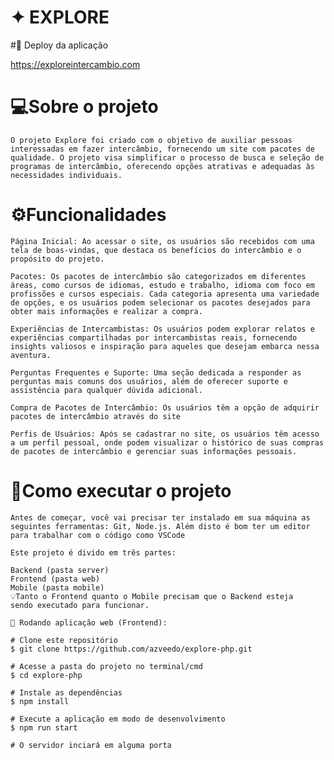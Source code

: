 
# ✦ EXPLORE

#🚀 Deploy da aplicação

   https://exploreintercambio.com 

# 💻Sobre o projeto
    O projeto Explore foi criado com o objetivo de auxiliar pessoas interessadas em fazer intercâmbio, fornecendo um site com pacotes de qualidade. O projeto visa simplificar o processo de busca e seleção de programas de intercâmbio, oferecendo opções atrativas e adequadas às necessidades individuais.

# ⚙️Funcionalidades
    Página Inicial: Ao acessar o site, os usuários são recebidos com uma tela de boas-vindas, que destaca os benefícios do intercâmbio e o propósito do projeto.

    Pacotes: Os pacotes de intercâmbio são categorizados em diferentes áreas, como cursos de idiomas, estudo e trabalho, idioma com foco em profissões e cursos especiais. Cada categoria apresenta uma variedade de opções, e os usuários podem selecionar os pacotes desejados para obter mais informações e realizar a compra.

    Experiências de Intercambistas: Os usuários podem explorar relatos e experiências compartilhadas por intercambistas reais, fornecendo insights valiosos e inspiração para aqueles que desejam embarca nessa aventura.
    
    Perguntas Frequentes e Suporte: Uma seção dedicada a responder as perguntas mais comuns dos usuários, além de oferecer suporte e assistência para qualquer dúvida adicional.
    
    Compra de Pacotes de Intercâmbio: Os usuários têm a opção de adquirir pacotes de intercâmbio através do site

    Perfis de Usuários: Após se cadastrar no site, os usuários têm acesso a um perfil pessoal, onde podem visualizar o histórico de suas compras de pacotes de intercâmbio e gerenciar suas informações pessoais.


# 🚀Como executar o projeto 

    Antes de começar, você vai precisar ter instalado em sua máquina as seguintes ferramentas: Git, Node.js. Além disto é bom ter um editor para trabalhar com o código como VSCode

    Este projeto é divido em três partes:

    Backend (pasta server)
    Frontend (pasta web)
    Mobile (pasta mobile)
    💡Tanto o Frontend quanto o Mobile precisam que o Backend esteja   sendo executado para funcionar.

    🎲 Rodando aplicação web (Frontend):
    
    # Clone este repositório
    $ git clone https://github.com/azveedo/explore-php.git

    # Acesse a pasta do projeto no terminal/cmd
    $ cd explore-php

    # Instale as dependências
    $ npm install

    # Execute a aplicação em modo de desenvolvimento
    $ npm run start

    # O servidor inciará em alguma porta



